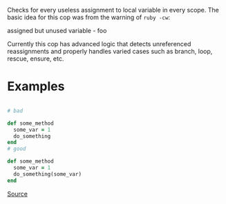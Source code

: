 
Checks for every useless assignment to local variable in every
scope.
The basic idea for this cop was from the warning of `ruby -cw`:

  assigned but unused variable - foo

Currently this cop has advanced logic that detects unreferenced
reassignments and properly handles varied cases such as branch, loop,
rescue, ensure, etc.

# Examples

```ruby

# bad

def some_method
  some_var = 1
  do_something
end
# good

def some_method
  some_var = 1
  do_something(some_var)
end
```

[Source](http://www.rubydoc.info/gems/rubocop/RuboCop/Cop/Lint/UselessAssignment)